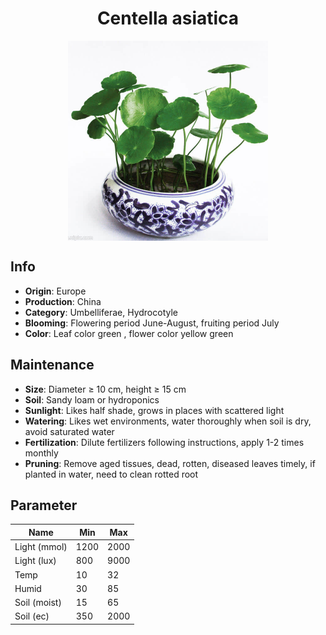 <h1 align='center'>Centella asiatica</h1>
<p align="center">
    <img 
        align='center'
        width='320'
        src="../images/centella asiatica.png" 
        alt='Centella asiatica' />
</p>

## Info

 - **Origin**: Europe
 - **Production**: China
 - **Category**: Umbelliferae, Hydrocotyle
 - **Blooming**: Flowering period June-August, fruiting period July
 - **Color**: Leaf color green , flower color yellow green

## Maintenance

 - **Size**: Diameter ≥ 10 cm, height ≥ 15 cm
 - **Soil**: Sandy loam or hydroponics
 - **Sunlight**: Likes half shade, grows in places with scattered light
 - **Watering**: Likes wet environments, water thoroughly when soil is dry, avoid saturated water
 - **Fertilization**: Dilute fertilizers following instructions, apply 1-2 times monthly
 - **Pruning**: Remove aged tissues, dead, rotten, diseased leaves timely, if planted in water, need to clean rotted root

## Parameter

| Name         | Min  | Max   |
|--------------|------|-------|
| Light (mmol) | 1200 | 2000  |
| Light (lux)  | 800 | 9000 |
| Temp         | 10    | 32    |
| Humid        | 30   | 85    |
| Soil (moist) | 15   | 65    |
| Soil (ec)    | 350  | 2000  |